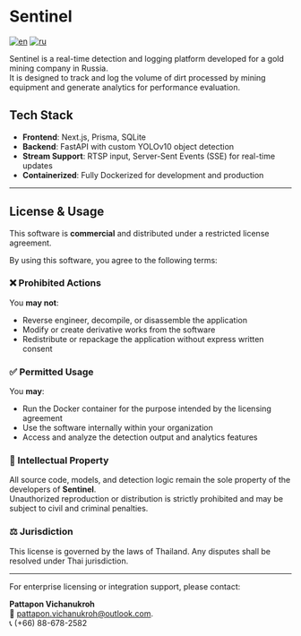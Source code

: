# Sentinel

[![en](https://img.shields.io/badge/lang-en-blue.svg)](https://github.com/codingManatee/sentinel-web-app-prod/blob/main/README.md)
[![ru](https://img.shields.io/badge/lang-ru-red.svg)](https://github.com/codingManatee/sentinel-web-app-prod/blob/main/README-RU.md)

Sentinel is a real-time detection and logging platform developed for a gold mining company in Russia.  
It is designed to track and log the volume of dirt processed by mining equipment and generate analytics for performance evaluation.

## Tech Stack

- **Frontend**: Next.js, Prisma, SQLite
- **Backend**: FastAPI with custom YOLOv10 object detection
- **Stream Support**: RTSP input, Server-Sent Events (SSE) for real-time updates
- **Containerized**: Fully Dockerized for development and production

---

## License & Usage

This software is **commercial** and distributed under a restricted license agreement.

By using this software, you agree to the following terms:

### ❌ Prohibited Actions

You **may not**:

- Reverse engineer, decompile, or disassemble the application
- Modify or create derivative works from the software
- Redistribute or repackage the application without express written consent

### ✅ Permitted Usage

You **may**:

- Run the Docker container for the purpose intended by the licensing agreement
- Use the software internally within your organization
- Access and analyze the detection output and analytics features

### 📄 Intellectual Property

All source code, models, and detection logic remain the sole property of the developers of **Sentinel**.  
Unauthorized reproduction or distribution is strictly prohibited and may be subject to civil and criminal penalties.

### ⚖️ Jurisdiction

This license is governed by the laws of Thailand. Any disputes shall be resolved under Thai jurisdiction.

---

For enterprise licensing or integration support, please contact:

**Pattapon Vichanukroh**  
📧 pattapon.vichanukroh@outlook.com.  
📞 (+66) 88-678-2582
